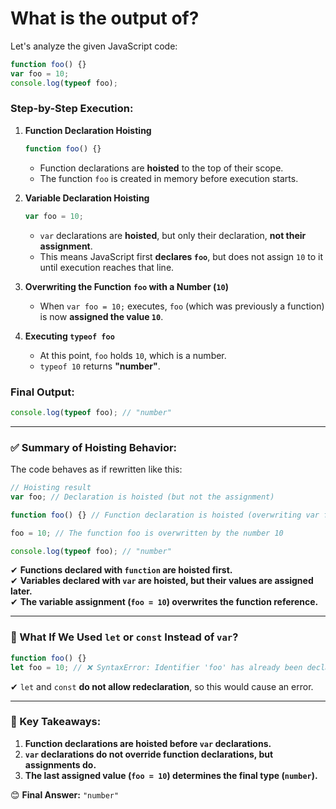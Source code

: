 # What is the output of?

Let's analyze the given JavaScript code:

```javascript
function foo() {} 
var foo = 10; 
console.log(typeof foo);
```

### **Step-by-Step Execution:**

1. **Function Declaration Hoisting**  
   ```javascript
   function foo() {}
   ```
   - Function declarations are **hoisted** to the top of their scope.  
   - The function `foo` is created in memory before execution starts.

2. **Variable Declaration Hoisting**  
   ```javascript
   var foo = 10;
   ```
   - `var` declarations are **hoisted**, but only their declaration, **not their assignment**.
   - This means JavaScript first **declares `foo`**, but does not assign `10` to it until execution reaches that line.

3. **Overwriting the Function `foo` with a Number (`10`)**  
   - When `var foo = 10;` executes, `foo` (which was previously a function) is now **assigned the value `10`**.

4. **Executing `typeof foo`**  
   - At this point, `foo` holds `10`, which is a number.  
   - `typeof 10` returns **"number"**.

### **Final Output:**
```javascript
console.log(typeof foo); // "number"
```

---

### **✅ Summary of Hoisting Behavior:**
The code behaves as if rewritten like this:
```javascript
// Hoisting result
var foo; // Declaration is hoisted (but not the assignment)

function foo() {} // Function declaration is hoisted (overwriting var foo)

foo = 10; // The function foo is overwritten by the number 10

console.log(typeof foo); // "number"
```
✔ **Functions declared with `function` are hoisted first.**  
✔ **Variables declared with `var` are hoisted, but their values are assigned later.**  
✔ **The variable assignment (`foo = 10`) overwrites the function reference.**

---

### **🔹 What If We Used `let` or `const` Instead of `var`?**
```javascript
function foo() {}
let foo = 10; // ❌ SyntaxError: Identifier 'foo' has already been declared
```
✔ `let` and `const` **do not allow redeclaration**, so this would cause an error.

---

### **🚀 Key Takeaways:**
1. **Function declarations are hoisted before `var` declarations.**  
2. **`var` declarations do not override function declarations, but assignments do.**  
3. **The last assigned value (`foo = 10`) determines the final type (`number`).**

😊 **Final Answer:** `"number"`
